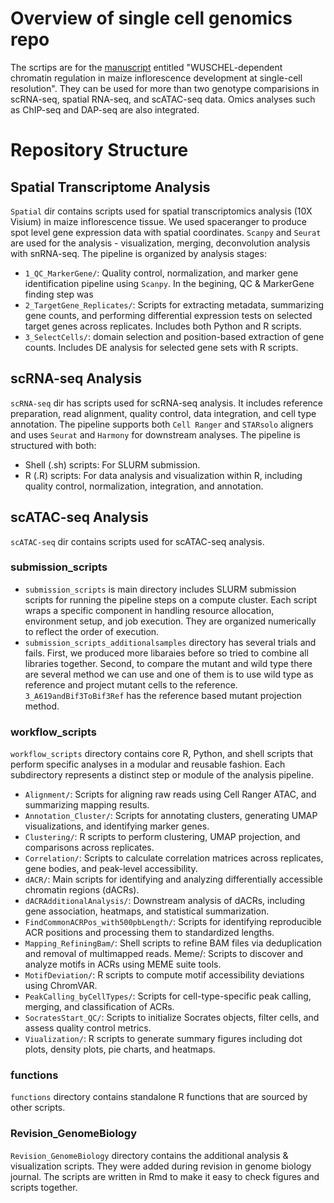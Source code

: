 # Overview of single cell genomics repo
The scrtips are for the [manuscript](https://www.biorxiv.org/content/10.1101/2024.05.13.593957v1) entitled "WUSCHEL-dependent chromatin regulation in maize inflorescence development at single-cell resolution".
They can be used for more than two genotype comparisions in scRNA-seq, spatial RNA-seq, and scATAC-seq data.
Omics analyses such as ChIP-seq and DAP-seq are also integrated.

# Repository Structure 
## Spatial Transcriptome Analysis
`Spatial` dir contains scripts used for spatial transcriptomics analysis (10X Visium) in maize inflorescence tissue. 
We used spaceranger to produce spot level gene expression data with spatial coordinates.
`Scanpy` and `Seurat` are used for the analysis - visualization, merging, deconvolution analysis with snRNA-seq.
The pipeline is organized by analysis stages:
* `1_QC_MarkerGene/`: Quality control, normalization, and marker gene identification pipeline using `Scanpy`.
  In the begining, QC & MarkerGene finding step was 
* `2_TargetGene_Replicates/`: Scripts for extracting metadata, summarizing gene counts, and performing differential expression tests on selected target genes across replicates. Includes both Python and R scripts.
* `3_SelectCells/`:
domain selection and position-based extraction of gene counts. Includes DE analysis for selected gene sets with R scripts.

## scRNA-seq Analysis
`scRNA-seq` dir has scripts used for scRNA-seq analysis. 
It includes reference preparation, read alignment, quality control, data integration, and cell type annotation. The pipeline supports both `Cell Ranger` and `STARsolo` aligners and uses `Seurat` and `Harmony` for downstream analyses. 
The pipeline is structured with both:
  - Shell (.sh) scripts: For SLURM submission.
  - R (.R) scripts: For data analysis and visualization within R, including quality control, normalization, integration, and annotation.

## scATAC-seq Analysis
`scATAC-seq` dir contains scripts used for scATAC-seq analysis. 
### submission_scripts
* `submission_scripts` is main directory includes SLURM submission scripts for running the pipeline steps on a compute cluster. Each script wraps a specific component in handling resource allocation, environment setup, and job execution.
They are organized numerically to reflect the order of execution.
* `submission_scripts_additionalsamples` directory has several trials and fails. First, we produced more libaraies before so tried to combine all libraries together. Second, to compare the mutant and wild type there are several method we can use and one of them is to use wild type as reference and project mutant cells to the reference. `3_A619andBif3ToBif3Ref` has the reference based mutant projection method.

### workflow_scripts
`workflow_scripts` directory contains core R, Python, and shell scripts that perform specific analyses in a modular and reusable fashion. Each subdirectory represents a distinct step or module of the analysis pipeline.

* `Alignment/`: Scripts for aligning raw reads using Cell Ranger ATAC, and summarizing mapping results.
* `Annotation_Cluster/`: Scripts for annotating clusters, generating UMAP visualizations, and identifying marker genes.
* `Clustering/`: R scripts to perform clustering, UMAP projection, and comparisons across replicates.
* `Correlation/`: Scripts to calculate correlation matrices across replicates, gene bodies, and peak-level accessibility.
* `dACR/`: Main scripts for identifying and analyzing differentially accessible chromatin regions (dACRs).
* `dACRAdditionalAnalysis/`: Downstream analysis of dACRs, including gene association, heatmaps, and statistical summarization.
* `FindCommonACRPos_with500pbLength/`:  Scripts for identifying reproducible ACR positions and processing them to standardized lengths.
* `Mapping_RefiningBam/`: Shell scripts to refine BAM files via deduplication and removal of multimapped reads.
Meme/: Scripts to discover and analyze motifs in ACRs using MEME suite tools.
* `MotifDeviation/`: R scripts to compute motif accessibility deviations using ChromVAR.
* `PeakCalling_byCellTypes/`: Scripts for cell-type-specific peak calling, merging, and classification of ACRs.
* `SocratesStart_QC/`: Scripts to initialize Socrates objects, filter cells, and assess quality control metrics.
* `Viualization/`: R scripts to generate summary figures including dot plots, density plots, pie charts, and heatmaps.

### functions
`functions` directory contains standalone R functions that are sourced by other scripts. 

### Revision_GenomeBiology
`Revision_GenomeBiology` directory contains the additional analysis & visualization scripts. They were added during revision in genome biology journal.
The scripts are written in Rmd to make it easy to check figures and scripts together.

